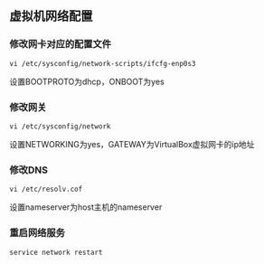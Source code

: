 <!--
 * @author: ares
 * @date: 2022-01-13 14:13:38
 * @lastEditTime: 2022-01-13 16:02:22
 * @lastEditors: ares
 * @description: 
 * 
-->

## 虚拟机网络配置

### 修改网卡对应的配置文件

```shell
vi /etc/sysconfig/network-scripts/ifcfg-enp0s3
```

设置BOOTPROTO为dhcp，ONBOOT为yes

### 修改网关

```shell
vi /etc/sysconfig/network
```

设置NETWORKING为yes，GATEWAY为VirtualBox虚拟网卡的ip地址

### 修改DNS

```shell
vi /etc/resolv.cof
```

设置nameserver为host主机的nameserver

### 重启网络服务

```shell
service network restart
```
